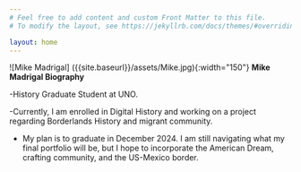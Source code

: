 ```yaml
---
# Feel free to add content and custom Front Matter to this file.
# To modify the layout, see https://jekyllrb.com/docs/themes/#overriding-theme-defaults

layout: home
---
```

![Mike Madrigal] ({{site.baseurl}}/assets/Mike.jpg){:width="150"}
**Mike Madrigal Biography**

-History Graduate Student at UNO.

-Currently, I am enrolled in Digital History and working on a project regarding Borderlands History and migrant community.

- My plan is to graduate in December 2024. I am still navigating what my final portfolio will be, but I hope to incorporate the American Dream, crafting community, and the US-Mexico border.
